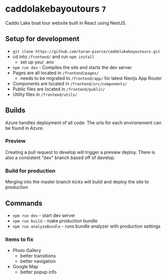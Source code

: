 # caddolakebayoutours `7`
Caddo Lake boat tour website built in React using NextJS.

## Setup for development
* `git clone https://github.com/taran-pierce/caddolakebayoutours.git`
* cd into `/frontend/` and run `npm install`
  - set up your .env
* `npm run dev` - Compiles the site and starts the dev server
* Pages are all located in `/frontend/pages/`
  - needs to be migrated to `/frontend/app/` for latest Nextjs App Router
* Components are located in `/frontend/src/components/`
* Public files are located in `/frontend/public/`
* Utility files in `/frontend/utils/`

## Builds
Azure handles deployment of all code. The urls for each environement can be found in Azure.

### Preview
Creating a pull request to develop will trigger a preview deploy. There is also a consistent "dev" branch based off of develop.

### Build for production
Merging into the master branch kicks will build and deploy the site to production

## Commands
- `npm run dev` - start dev server
- `npm run build` - make production bundle
- `npm run analyzeBundle` - runs bundle analyzer with production settings

### Items to fix
- Photo Gallery
  - better transitions
  - better navigation
- Google Map
  - better popup info
  